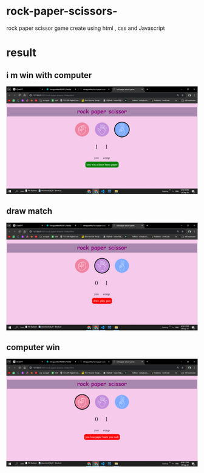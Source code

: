 # rock-paper-scissors-
rock paper scissor game create using html , css and Javascript 
# result 

##  i m win with computer
![win](https://github.com/chiragsankhe/rock-paper-scissors-/blob/main/images/1.png)
## draw match
![draw](https://github.com/chiragsankhe/rock-paper-scissors-/blob/main/images/2.png)
## computer win 
![computer](https://github.com/chiragsankhe/rock-paper-scissors-/blob/main/images/3.png)
